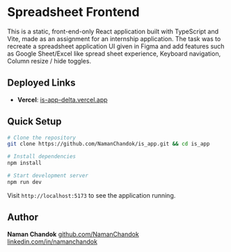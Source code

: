 # Spreadsheet Frontend

This is a static, front-end-only React application built with TypeScript and Vite, made as an assignment for an internship application. The task was to recreate a spreadsheet application UI given in Figma and add features such as Google Sheet/Excel like spread sheet experience, Keyboard navigation, Column resize / hide toggles.

## Deployed Links

- **Vercel**: [is-app-delta.vercel.app](https://is-app-delta.vercel.app/)

## Quick Setup

```bash
# Clone the repository
git clone https://github.com/NamanChandok/is_app.git && cd is_app

# Install dependencies
npm install

# Start development server
npm run dev
```

Visit `http://localhost:5173` to see the application running.

## Author

**Naman Chandok**
[github.com/NamanChandok](https://github.com/NamanChandok)
[linkedin.com/in/namanchandok](https://linkedin.com/in/namanchandok)
